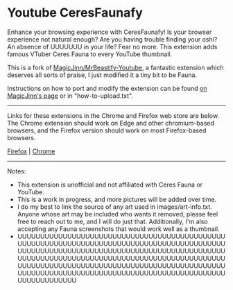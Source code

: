 # Youtube CeresFaunafy

Enhance your browsing experience with CeresFaunafy! Is your browser experience not natural enough? Are you having trouble finding your oshi? An absence of UUUUUUU in your life? Fear no more. This extension adds famous VTuber Ceres Fauna to every YouTube thumbnail.

This is a fork of [MagicJinn/MrBeastify-Youtube](https://github.com/MagicJinn/MrBeastify-Youtube), a fantastic extension which deserves all sorts of praise, I just modified it a tiny bit to be Fauna.

Instructions on how to port and modify the extension can be found [on MagicJinn's page](https://github.com/MagicJinn/MrBeastify-Youtube/issues/16) or in "how-to-upload.txt".

-----------------------------------------------------------------------------------------------
Links for these extensions in the Chrome and Firefox web store are below.
The Chrome extension should work on Edge and other chromium-based browsers, and the Firefox version should work on most Firefox-based browsers.

[Firefox](https://addons.mozilla.org/en-US/firefox/addon/youtube-ceresfaunafy/) | [Chrome](https://chrome.google.com/webstore/detail/youtube-ceresfaunafy/ilffdkpjakkehpeopbbkkgcgjinemfgl)

-----------------------------------------------------------------------------------------------

Notes:
* This extension is unofficial and not affiliated with Ceres Fauna or YouTube.
* This is a work in progress, and more pictures will be added over time.
* I do my best to link the source of any art used in images/art-info.txt. Anyone whose art may be included who wants it removed, please feel free to reach out to me, and I will do just that. Additionally, I'm also accepting any Fauna screenshots that would work well as a thumbnail.
* UUUUUUUUUUUUUUUUUUUUUUUUUUUUUUUUUUUUUUUUUUUUUUUUUUUUUUUUUUUUUUUUUUUUUUUUUUUUUUUUUUUUUUUUUUUUUUUUUUUUUUUUUUUUUUUUUUUUUUUUUUUUUUUUUUUUUUUUUUUUUUUUUUUUUUUUUUUUUUUUUUUUUUUUUUUUUUUUUUUUUUUUUUUUUUUUUUUUUUUUUUUUUUUUUUUUUUUUUUUUUUUUUUUUUUUUUUUUUUUUUUUUUUUUUUUUUUUUUUUUUUUUUUUUUUUUUUUUUUUUUUUUUUUUU
